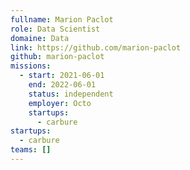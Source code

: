 ```yaml
---
fullname: Marion Paclot
role: Data Scientist
domaine: Data
link: https://github.com/marion-paclot
github: marion-paclot
missions:
  - start: 2021-06-01
    end: 2022-06-01
    status: independent
    employer: Octo
    startups:
      - carbure
startups:
  - carbure
teams: []
---
```

